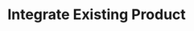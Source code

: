 ---
title: Integrate Existing Product
description: Application layer nodes are one of the most-needed commodities in Web3.
image: img/thumbnail.png
sidebar_label: Integrate Existing Product
---